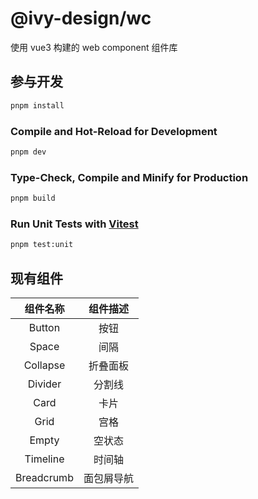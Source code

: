 # @ivy-design/wc

使用 vue3 构建的 web component 组件库

## 参与开发

```sh
pnpm install
```

### Compile and Hot-Reload for Development

```sh
pnpm dev
```

### Type-Check, Compile and Minify for Production

```sh
pnpm build
```

### Run Unit Tests with [Vitest](https://vitest.dev/)

```sh
pnpm test:unit
```

## 现有组件

| 组件名称 | 组件描述  |
| :------: |:-----:|
|  Button  |  按钮   |
|  Space   |  间隔   |
| Collapse | 折叠面板  |
| Divider  |  分割线  |
|   Card   |  卡片   |
|   Grid   |  宫格   |
|  Empty   |  空状态  |
| Timeline |  时间轴  |
| Breadcrumb | 面包屑导航 |
